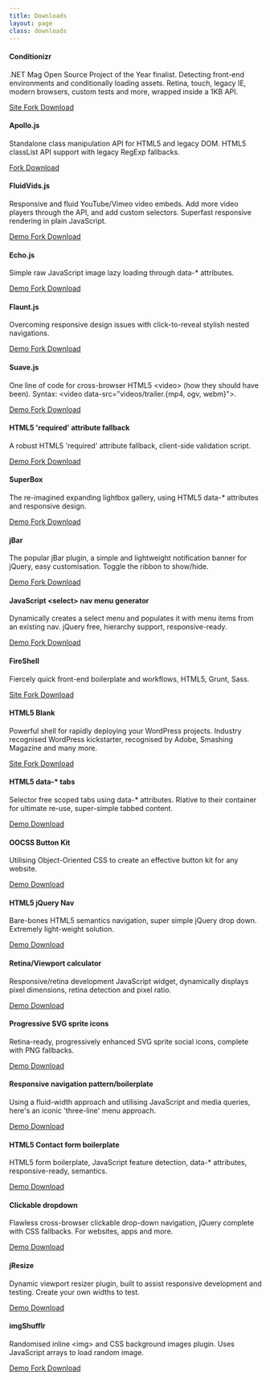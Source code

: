 ```yaml
---
title: Downloads
layout: page
class: downloads
---
```


#### Conditionizr
.NET Mag Open Source Project of the Year finalist. Detecting front-end environments and conditionally loading assets. Retina, touch, legacy IE, modern browsers, custom tests and more, wrapped inside a 1KB API.

<div class="download-box download-icons">
  <a href="//conditionizr.com">
    <i class="fa fa-flask"></i>
    Site
  </a>
  <a href="//github.com/conditionizr/conditionizr">
    <i class="fa fa-github"></i>
    Fork
  </a>
  <a href="//github.com/conditionizr/conditionizr/archive/master.zip">
    <i class="fa fa-cloud-download"></i>
    Download
  </a>
</div>

#### Apollo.js
Standalone class manipulation API for HTML5 and legacy DOM. HTML5 classList API support with legacy RegExp fallbacks.

<div class="download-box download-icons">
  <a href="//github.com/toddmotto/apollo">
    <i class="fa fa-github"></i>
    Fork
  </a>
  <a href="//github.com/toddmotto/apollo/archive/master.zip">
    <i class="fa fa-cloud-download"></i>
    Download
  </a>
</div>

#### FluidVids.js
Responsive and fluid YouTube/Vimeo video embeds. Add more video players through the API, and add custom selectors. Superfast responsive rendering in plain JavaScript.

<div class="download-box download-icons">
  <a href="//toddmotto.com/labs/fluidvids">
    <i class="fa fa-flask"></i>
    Demo
  </a>
  <a href="//github.com/toddmotto/fluidvids">
    <i class="fa fa-github"></i>
    Fork
  </a>
  <a href="//github.com/toddmotto/fluidvids/archive/master.zip">
    <i class="fa fa-cloud-download"></i>
    Download
  </a>
</div>

#### Echo.js
Simple raw JavaScript image lazy loading through data-* attributes.

<div class="download-box download-icons">
  <a href="//toddmotto.com/labs/echo">
    <i class="fa fa-flask"></i>
    Demo
  </a>
  <a href="//github.com/toddmotto/echo">
    <i class="fa fa-github"></i>
    Fork
  </a>
  <a href="//github.com/toddmotto/echo/archive/master.zip">
    <i class="fa fa-cloud-download"></i>
    Download
  </a>
</div>

#### Flaunt.js
Overcoming responsive design issues with click-to-reveal stylish nested navigations.

<div class="download-box download-icons">
  <a href="//toddmotto.com/labs/flaunt-js">
    <i class="fa fa-flask"></i>
    Demo
  </a>
  <a href="//github.com/toddmotto/flaunt-js">
    <i class="fa fa-github"></i>
    Fork
  </a>
  <a href="//github.com/toddmotto/flaunt-js/archive/master.zip">
    <i class="fa fa-cloud-download"></i>
    Download
  </a>
</div>

#### Suave.js
One line of code for cross-browser HTML5 &lt;video&gt; (how they should have been). Syntax: &lt;video data-src="videos/trailer.{mp4, ogv, webm}"&gt;.

<div class="download-box download-icons">
  <a href="//toddmotto.com/labs/suave">
    <i class="fa fa-flask"></i>
    Demo
  </a>
  <a href="//github.com/toddmotto/suave">
    <i class="fa fa-github"></i>
    Fork
  </a>
  <a href="//github.com/toddmotto/suave/archive/master.zip">
    <i class="fa fa-cloud-download"></i>
    Download
  </a>
</div>

#### HTML5 'required' attribute fallback
A robust HTML5 'required' attribute fallback, client-side validation script.

<div class="download-box download-icons">
  <a href="//toddmotto.com/labs/required-fallback">
    <i class="fa fa-flask"></i>
    Demo
  </a>
  <a href="//github.com/toddmotto/required-fallback">
    <i class="fa fa-github"></i>
    Fork
  </a>
  <a href="//github.com/toddmotto/required-fallback/archive/master.zip">
    <i class="fa fa-cloud-download"></i>
    Download
  </a>
</div>

#### SuperBox
The re-imagined expanding lightbox gallery, using HTML5 data-* attributes and responsive design.

<div class="download-box download-icons">
  <a href="//toddmotto.com/labs/superbox">
    <i class="fa fa-flask"></i>
    Demo
  </a>
  <a href="//github.com/toddmotto/superbox">
    <i class="fa fa-github"></i>
    Fork
  </a>
  <a href="//github.com/toddmotto/superbox/archive/master.zip">
    <i class="fa fa-cloud-download"></i>
    Download
  </a>
</div>

#### jBar
The popular jBar plugin, a simple and lightweight notification banner for jQuery, easy customisation. Toggle the ribbon to show/hide.

<div class="download-box download-icons">
  <a href="//toddmotto.com/labs/jbar">
    <i class="fa fa-flask"></i>
    Demo
  </a>
  <a href="//github.com/toddmotto/jbar">
    <i class="fa fa-github"></i>
    Fork
  </a>
  <a href="//github.com/toddmotto/jbar/archive/master.zip">
    <i class="fa fa-cloud-download"></i>
    Download
  </a>
</div>

#### JavaScript &lt;select&gt; nav menu generator
Dynamically creates a select menu and populates it with menu items from an existing nav. jQuery free, hierarchy support, responsive-ready.

<div class="download-box download-icons">
  <a href="//toddmotto.com/labs/selectnav">
    <i class="fa fa-flask"></i>
    Demo
  </a>
  <a href="//github.com/toddmotto/selectnav">
    <i class="fa fa-github"></i>
    Fork
  </a>
  <a href="//github.com/toddmotto/selectnav/archive/master.zip">
    <i class="fa fa-cloud-download"></i>
    Download
  </a>
</div>

#### FireShell
Fiercely quick front-end boilerplate and workflows, HTML5, Grunt, Sass.

<div class="download-box download-icons">
  <a href="//getfireshell.com">
    <i class="fa fa-flask"></i>
    Site
  </a>
  <a href="//github.com/toddmotto/fireshell">
    <i class="fa fa-github"></i>
    Fork
  </a>
  <a href="//github.com/toddmotto/fireshell/archive/master.zip">
    <i class="fa fa-cloud-download"></i>
    Download
  </a>
</div>

#### HTML5 Blank
Powerful shell for rapidly deploying your WordPress projects. Industry recognised WordPress kickstarter, recognised by Adobe, Smashing Magazine and many more.

<div class="download-box download-icons">
  <a href="//html5blank.com">
    <i class="fa fa-flask"></i>
    Site
  </a>
  <a href="//github.com/html5blank/html5blank">
    <i class="fa fa-github"></i>
    Fork
  </a>
  <a href="//github.com/html5blank/html5blank/archive/master.zip">
    <i class="fa fa-cloud-download"></i>
    Download
  </a>
</div>

#### HTML5 data-* tabs
Selector free scoped tabs using data-* attributes. Rlative to their container for ultimate re-use, super-simple tabbed content.

<div class="download-box download-icons">
  <a href="//toddmotto.com/labs/data-tabs">
    <i class="fa fa-flask"></i>
    Demo
  </a>
  <a href="//toddmotto.com/labs/data-tabs/data-tabs.zip">
    <i class="fa fa-cloud-download"></i>
    Download
  </a>
</div>

#### OOCSS Button Kit
Utilising Object-Oriented CSS to create an effective button kit for any website.

<div class="download-box download-icons">
  <a href="//toddmotto.com/labs/oocss-buttons">
    <i class="fa fa-flask"></i>
    Demo
  </a>
  <a href="//toddmotto.com/labs/oocss-buttons/oocss-buttons.zip">
    <i class="fa fa-cloud-download"></i>
    Download
  </a>
</div>

#### HTML5 jQuery Nav
Bare-bones HTML5 semantics navigation, super simple jQuery drop down. Extremely light-weight solution.

<div class="download-box download-icons">
  <a href="//toddmotto.com/labs/html5-jquery-nav">
    <i class="fa fa-flask"></i>
    Demo
  </a>
  <a href="//toddmotto.com/labs/html5-jquery-nav/html5-jquery-nav.zip">
    <i class="fa fa-cloud-download"></i>
    Download
  </a>
</div>

#### Retina/Viewport calculator
Responsive/retina development JavaScript widget, dynamically displays pixel dimensions, retina detection and pixel ratio.

<div class="download-box download-icons">
  <a href="//toddmotto.com/labs/viewport-retina">
    <i class="fa fa-flask"></i>
    Demo
  </a>
  <a href="//toddmotto.com/labs/viewport-retina/viewport-retina.zip">
    <i class="fa fa-cloud-download"></i>
    Download
  </a>
</div>

#### Progressive SVG sprite icons
Retina-ready, progressively enhanced SVG sprite social icons, complete with PNG fallbacks.

<div class="download-box download-icons">
  <a href="//toddmotto.com/labs/svg-icons">
    <i class="fa fa-flask"></i>
    Demo
  </a>
  <a href="//toddmotto.com/labs/svg-icons/svg-icons.zip">
    <i class="fa fa-cloud-download"></i>
    Download
  </a>
</div>

#### Responsive navigation pattern/boilerplate
Using a fluid-width approach and utilising JavaScript and media queries, here's an iconic 'three-line' menu approach.

<div class="download-box download-icons">
  <a href="//toddmotto.com/labs/responsive-nav">
    <i class="fa fa-flask"></i>
    Demo
  </a>
  <a href="//toddmotto.com/labs/responsive-nav/responsive-nav.zip">
    <i class="fa fa-cloud-download"></i>
    Download
  </a>
</div>

#### HTML5 Contact form boilerplate
HTML5 form boilerplate, JavaScript feature detection, data-* attributes, responsive-ready, semantics.

<div class="download-box download-icons">
  <a href="//toddmotto.com/labs/html5-contact-form">
    <i class="fa fa-flask"></i>
    Demo
  </a>
  <a href="//toddmotto.com/labs/html5-contact-form/html5-contact-form.zip">
    <i class="fa fa-cloud-download"></i>
    Download
  </a>
</div>

#### Clickable dropdown
Flawless cross-browser clickable drop-down navigation, jQuery complete with CSS fallbacks. For websites, apps and more.

<div class="download-box download-icons">
  <a href="//toddmotto.com/labs/clickable-dropdown">
    <i class="fa fa-flask"></i>
    Demo
  </a>
  <a href="//toddmotto.com/labs/clickable-dropdown/clickable-dropdown.zip">
    <i class="fa fa-cloud-download"></i>
    Download
  </a>
</div>

#### jResize
Dynamic viewport resizer plugin, built to assist responsive development and testing. Create your own widths to test.

<div class="download-box download-icons">
  <a href="//toddmotto.com/labs/jresize">
    <i class="fa fa-flask"></i>
    Demo
  </a>
  <a href="//toddmotto.com/labs/jresize/jresize.zip">
    <i class="fa fa-cloud-download"></i>
    Download
  </a>
</div>

#### imgShufflr
Randomised inline &lt;img&gt; and CSS background images plugin. Uses JavaScript arrays to load random image.

<div class="download-box download-icons">
  <a href="//toddmotto.com/labs/imgshufflr">
    <i class="fa fa-flask"></i>
    Demo
  </a>
  <a href="//github.com/toddmotto/imgShufflr">
    <i class="fa fa-github"></i>
    Fork
  </a>
  <a href="//github.com/toddmotto/imgShufflr/archive/master.zip">
    <i class="fa fa-cloud-download"></i>
    Download
  </a>
</div>
